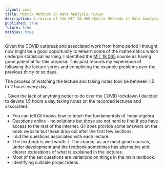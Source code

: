 ```yaml
---
layout: post
title: Matrix Methods in Data Analysis review
description: A review of the MIT 18.065 Matrix Methods in Data Analysis, Signal Processing, and Machine Learning, Spring 2018 opencourseware course, instructed by Gilbert Strang.
published: true
future: true
mathjax: true
---
```


Given the COVID outbreak and associated work from home period I thought now might be a good opportunity to ~~re~~learn some of the mathematics which underpin statistical learning. I identified the [MIT 18.065](https://ocw.mit.edu/courses/mathematics/18-065-matrix-methods-in-data-analysis-signal-processing-and-machine-learning-spring-2018/) course as having good potential for this purpose. This post records my experience of following the lecture series and completing the example problems over the previous thirty or so days. 

The process of watching the lecture and taking notes took be between $1.5$ to $2$ hours every day. 



. Given the lack of anything better to do over the COVID lockdown I decided to devote 1.5 hours a day taking notes on the recorded lectures and associated.

- You can tell Gil knows how to teach the fundamentals of linear algebra
- Questions online - no solutions but those are not hard to find if you have access to the rest of the internet. Gil does provide some answers on the book website but these drop out after the first few sections.
- I did the questions associated with each lecture.
- The textbook is well worth it. The course, as are most good courses, under development and the textbook sometimes has alternative and clearer expositions of what is explained in the lectures.
- Most of the set questions are variations on things in the main textbook.
- Identifying suitable project ideas.
